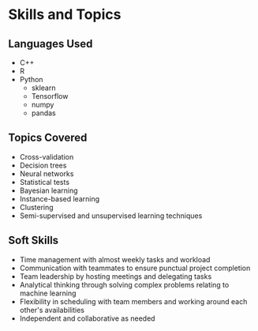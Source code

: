 # Skills and Topics


## Languages Used

- C++
- R
- Python
    * sklearn
    * Tensorflow
    * numpy
    * pandas

## Topics Covered

- Cross-validation
- Decision trees
- Neural networks
- Statistical tests
- Bayesian learning
- Instance-based learning
- Clustering
- Semi-supervised and unsupervised learning techniques

## Soft Skills

- Time management with almost weekly tasks and workload
- Communication with teammates to ensure punctual project completion
- Team leadership by hosting meetings and delegating tasks
- Analytical thinking through solving complex problems relating to machine learning
- Flexibility in scheduling with team members and working around each other's availabilities
- Independent and collaborative as needed